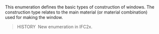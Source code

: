 ﻿This enumeration defines the basic types of construction of windows. The construction type relates to the main material (or material combination) used for making the window.

> HISTORY&nbsp; New enumeration in IFC2x.